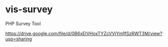 # vis-survey
PHP Survey Tool


https://drive.google.com/file/d/0B6xEIVHoxTYZcVVjYm1fSzRWT3M/view?usp=sharing
